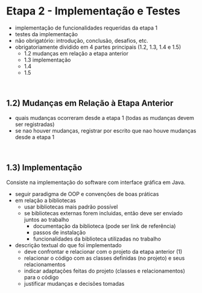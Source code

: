 # Etapa 2 - Implementação e Testes

- implementação de funcionalidades requeridas da etapa 1
- testes da implementação
- não obrigatório: introdução, conclusão, desafios, etc.
- obrigatoriamente dividido em 4 partes principais (1.2, 1.3, 1.4 e 1.5)
  - 1.2 mudanças em relação a etapa anterior
  - 1.3 implementação
  - 1.4 
  - 1.5 

&nbsp;

## 1.2) Mudanças em Relação à Etapa Anterior

- quais mudanças ocorreram desde a etapa 1 (todas as mudanças devem ser registradas)
- se nao houver mudanças, registrar por escrito que nao houve mudanças desde a etapa 1

&nbsp;

## 1.3) Implementação

Consiste na implementação do software com interface gráfica em Java.

- seguir paradigma de OOP e convenções de boas práticas
- em relação a bibliotecas
  - usar bibliotecas mais padrão possível
  - se bibliotecas externas forem incluidas, então deve ser enviado juntos ao trabalho
    - documentação da biblioteca (pode ser link de referência)
    - passos de instalação
    - funcionalidades da biblioteca utilizadas no trabalho
- descrição textual do que foi implementado
  - deve confrontar e relacionar com o projeto da etapa anterior (1)
  - relacionar o código com as classes definidas (no projeto) e seus relacionamentos
  - indicar adaptações feitas do projeto (classes e relacionamentos) para o código
  - justificar mudanças e decisões tomadas

